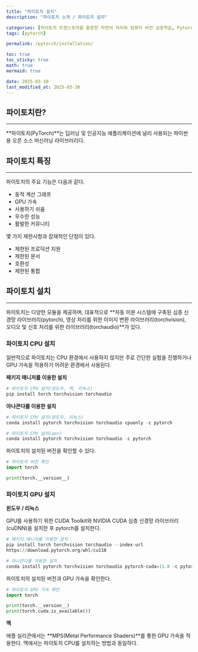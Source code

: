 ```yaml
---
title: "파이토치 설치"
description: "파이토치 소개 / 파이토치 설치"

categories: [파이토치 트랜스포머를 활용한 자연어 처리와 컴퓨터 비전 심층학습, Pytorch]
tags: [pytorch]

permalink: /pytorch/installation/

toc: true
toc_sticky: true
math: true
mermaid: true

date: 2025-03-30
last_modified_at: 2025-03-30
---
```


## 파이토치란?
---------

**파이토치(PyTorch)**는 딥러닝 및 인공지능 애플리케이션에 널리 사용되는 파이썬용 오픈 소스 머신러닝 라이브러리다.

## 파이토치 특징
---------

파이토치의 주요 기능은 다음과 같다.

- 동적 계산 그래프
- GPU 가속
- 사용하기 쉬움
- 우수한 성능
- 활발한 커뮤니티

몇 가지 제한사항과 잠재적인 단점이 있다.
- 제한된 프로덕션 지원
- 제한된 문서
- 호환성
- 제한된 통합

## 파이토치 설치
---------

파이토치는 다양한 모듈을 제공하며, 대표적으로 **자동 미분 시스템에 구축된 심층 신경망 라이브러리(pytorch), 영상 처리를 위한 이미지 변환 라이브러리(torchvision), 오디오 및 신호 처리를 위한 라이브러리(torchaudio)**가 있다.

### 파이토치 CPU 설치

일반적으로 파이토치는 CPU 환경에서 사용하지 않지만 주로 간단한 실험을 진행하거나 GPU 가속을 적용하기 어려운 환경에서 사용된다.

**패키지 매니저를 이용한 설치**<br>

```python
# 파이토치 CPU 설치(윈도우, 맥, 리눅스)
pip install torch torchvision torchaudio
```

**아나콘다를 이용한 설치**<br>

```python
# 파이토치 CPU 설치(윈도우, 리눅스)
conda install pytorch torchvision torchaudio cpuonly -c pytorch

# 파이토치 CPU 설치(aor)
conda install pytorch torchvision torchaudio -c pytorch
```

파이토치의 설치된 버전을 확인할 수 있다.

```python 
# 파이토치 버전 확인
import torch

print(torch.__version__)
```

### 파이토치 GPU 설치

**윈도우 / 리눅스**<br>

GPU를 사용하기 위한 CUDA Toolkit와 NVIDIA CUDA 심층 신경망 라이브러리(cuDNN)을 설치한 후 pytorch를 설치한다.

```python
# 패키지 매니저를 이용한 설치
pip install torch torchvision torchaudio --index-url
https://download.pytorch.org/whl/cu118
```

```python
# 아나콘다를 이용한 설치
conda install pytorch torchvision torchaudio pytorch-cuda=11.8 -c pytorch -c nvidia
```

파이토치의 설치된 버전과 GPU 가속을 확인한다.

```python
# 파이토치 GPU 가속 확인
import torch

print(torch.__version__)
print(torch.cuda.is_available())
```

**맥**<br>

애플 실리콘에서는 **MPS(Metal Performance Shaders)**를 통한 GPU 가속을 적용한다. 맥에서는 파이토치 CPU를 설치하는 방법과 동일하다.


